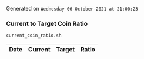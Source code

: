 Generated on `Wednesday 06-October-2021 at 21:00:23`

### Current to Target Coin Ratio
`current_coin_ratio.sh`

Date|Current|Target|Ratio
---|---|---|---
